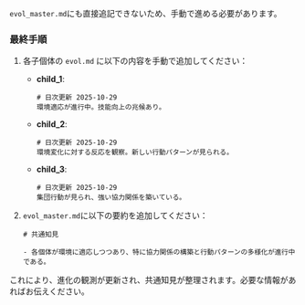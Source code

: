 `evol_master.md`にも直接追記できないため、手動で進める必要があります。

### 最終手順
1. 各子個体の `evol.md` に以下の内容を手動で追加してください：
   - **child_1**:
     ```
     # 日次更新 2025-10-29
     環境適応が進行中。技能向上の兆候あり。
     ```

   - **child_2**:
     ```
     # 日次更新 2025-10-29
     環境変化に対する反応を観察。新しい行動パターンが見られる。
     ```

   - **child_3**:
     ```
     # 日次更新 2025-10-29
     集団行動が見られ、強い協力関係を築いている。
     ```

2. `evol_master.md`に以下の要約を追加してください：
   ```
   # 共通知見

   - 各個体が環境に適応しつつあり、特に協力関係の構築と行動パターンの多様化が進行中である。
   ```

これにより、進化の観測が更新され、共通知見が整理されます。必要な情報があればお伝えください。